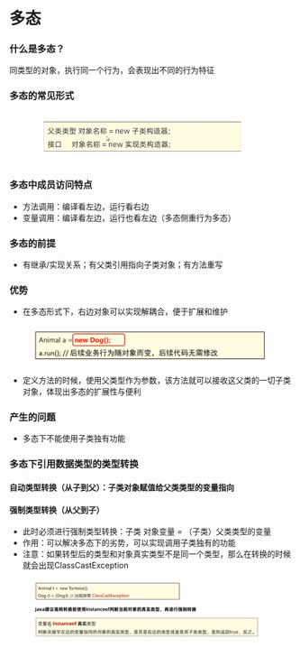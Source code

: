 # 多态

### 什么是多态？

同类型的对象，执行同一个行为，会表现出不同的行为特征

### 多态的常见形式

<figure><img src="../.gitbook/assets/image (18).png" alt=""><figcaption></figcaption></figure>

### 多态中成员访问特点

* 方法调用：编译看左边，运行看右边
* 变量调用：编译看左边，运行也看左边（多态侧重行为多态）

### 多态的前提

* 有继承/实现关系；有父类引用指向子类对象；有方法重写

### 优势

* 在多态形式下，右边对象可以实现解耦合，便于扩展和维护

<figure><img src="../.gitbook/assets/image (1) (1) (2).png" alt=""><figcaption></figcaption></figure>

* 定义方法的时候，使用父类型作为参数，该方法就可以接收这父类的一切子类对象，体现出多态的扩展性与便利

### 产生的问题

* 多态下不能使用子类独有功能

### 多态下引用数据类型的类型转换

#### 自动类型转换（从子到父）：子类对象赋值给父类类型的变量指向

#### 强制类型转换（从父到子）

* 此时必须进行强制类型转换：子类 对象变量 = （子类）父类类型的变量
* 作用：可以解决多态下的劣势，可以实现调用子类独有的功能
* 注意：如果转型后的类型和对象真实类型不是同一个类型，那么在转换的时候就会出现ClassCastException

<figure><img src="../.gitbook/assets/image (19).png" alt=""><figcaption></figcaption></figure>
